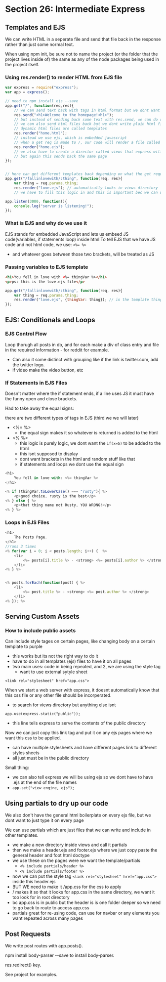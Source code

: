 # Section 26: Intermediate Express

## Templates and EJS

We can write HTML in a seperate file and send that file back in the response rather than just some normal text.

When using npm init, be sure not to name the project (or the folder that the project lives inside of) the same as any of the node packages being used in the project itself.

### Using res.render() to render HTML from EJS file

```js
var express = require("express");
var app = express();

// need to npm install ejs --save
app.get("/", function(req,res){
    // we can send text back with tags in html format but we dont want to this for an entire file
    res.send("<h1>Welcome to the homepage!<h1>");
    // but instead of sending back some text with res.send, we can do res.render to allow a page to render with a given file
    // we can also send html files back but we dont write plain html files, they are not static, but dynamic
    // dynamic html files are called templates
    res.render("home.html");
    // instead we use ejs, which is embedded javascript
    // when a get req is made to /, our code will render a file called home.ejs
    res.render("home.ejs");
    // we also have to create a director called views that express will look for
    // but again this sends back the same page
});


// here can get different templates back depending on what the get request was
app.get("/fallinlovewith/:thing", function(req, res){
    var thing = req.params.thing;
    res.render("love.ejs"); // automatically looks in views directory
    // we have to fill this logic in and this is important bec we can use this to fill in data from a database or user input

app.listen(3000, function(){
    console.log("server is listening!");
});
```

### What is EJS and why do we use it

EJS stands for embedded JavaScript and lets us embeed JS code(variables, if statements loop) inside html
To tell EJS that we have JS code and not html code, we use: `<%= %>`

- and whatever goes between those two brackets, will be treated as JS

### Passing variables to EJS template

```html
<h1>You fell in love with <%= thingVar %></h1>
<p>ps: this is the love.ejs file</p>
```

```js
app.get("/fallinlovewith/:thing", function(req, res){
    var thing = req.params.thing;
    res.render("love.ejs", {thingVar: thing}); // in the template thingVar should be connected to thing
});
```

## EJS: Conditionals and Loops

### EJS Control Flow

Loop thorugh all posts in db, and for each make a div of class entry and file in the required information - for reddit for example.

- Can also it some distinct with grouping like if the link is twitter.com, add the twitter logo.
- if video make the video button, etc

### If Statements in EJS Files

Doesn't matter where the if statement ends, if a line uses JS it must have the funny open and close brackets.

Had to take away the equal signs:

there are two different types of tags in EJS (third we we will later)

- <%= %>
  - the equal sign makes it so whatever is returned is added to the html
- <% %>
  - this logic is purely logic, we dont want the `if(x=5)` to be added to the html
  - this isnt supposed to display
  - dont want brackets in the html and random stuff like that
  - if statements and loops we dont use the equal sign

```js
<h1>
    You fell in love with: <%= thingVar %>
</h1>

<% if (thingVar.toLowerCase() === "rusty"){ %>
    <p>good choice, rusty is the best</p>
<% } else { %>
    <p>that thing name not Rusty, YOU WRONG!</p>
<% } %>
```

### Loops in EJS Files

```js
<h1>
    The Posts Page.
</h1>
//runs 3 times
<% for(var i = 0; i < posts.length; i++) {  %>
    <li>
        <%= posts[i].title %> - <strong> <%= posts[i].author %> </strong>
    </li>
<% } %>


<% posts.forEach(function(post) { %>
    <li>
        <%= post.title %> - <strong> <%= post.author %> </strong>
    </li>
<% }); %>
```

## Serving Custom Assets

### How to include public assets

Can include style tages on certain pages, like changing body on a certain template to purple

- this works but its not the right way to do it
- have to do in all templates (ejs) files to have it on all pages
- two main uses: code in being repeated, and 2, we are using the style tag
  - want to use external sytyle sheet

`<link rel="stylesheet" href="app.css">`

When we start a web server with express, it doesnt automatically know that this css file or any other file should be incorperated.

- to search for views directory but anything else isnt

`app.use(express.static("public"));`

- this line tells express to serve the contents of the public directory

Now we can just copy this link tag and put it on any ejs pages where we want this css to be applied.

- can have multiple stylesheets and have different pages link to different styles sheets
- all just must be in the public directory

Small thing:

- we can also tell express we will be using ejs so we dont have to have .ejs at the end of the file names
- `app.set("view engine, ejs");`

## Using partials to dry up our code

We also don't have the general html boilerplate on every ejs file, but we dont want to just type it on every page

We can use partials which are just files that we can write and include in other templates.

- we make a new directory inside views and call it partials
- then we make a header.ejs and footer.ejs where we just copy paste the general header and foot html doctype
- we use these on the pages were we want the template/partials
  - `<% include partials/header %>`
  - `<% include partials/footer %>`
- now we can put the style tag `<link rel="stylesheet" href="app.css">` inside this header.ejs
- BUT WE need to make it /app.css for the css to apply
- / makes it so that it looks for app.css in the same directory, we want it too look for in root directory
- bc app.css is in public but the header is is one folder deeper so we need to go back to route to access app.css
- partials great for re-using code, can use for navbar or any elements you want repeated across many pages

## Post Requests

We write post routes with app.posts().

npm install body-parser --save to install body-parser.

res.redirect() key.

See project for examples.
